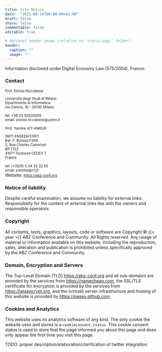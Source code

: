 ```yaml
---
title: Site Notice
date:  "2021-06-16T00:00:00+01:00"
draft: false
share: false
commentable: false
editable: true

# Optional header image (relative to `static/img/` folder).
header:
  caption: ""
  image: ""
---
```


Information disclosed under Digital Economy Law (575/2004), France:

<!-- INFORMAZIONI AI SENSI DELL’ART. 7 DEL D.LGS 70/2003
Ai sensi dell’art. 7 del d.lgs 70/03 “Attuazione della direttiva 2000/31/CE relativa a taluni aspetti giuridici dei servizi della società dell'informazione nel mercato interno, con particolare riferimento al commercio elettronico” si forniscono le seguenti notizie: -->

<!-- 
INFORMATIONEN GEMÄSS ITALIENISCHEM GESETZESDEKRET 70/2003, ART. 7

Gemäß Art. 7 des italienischen Gesetzesdekrets Nr. 70/2003 „Durchführungsbestimmungen der Richtlinie 2000/31/EG über bestimmte rechtliche Aspekte der Dienste der Informationsgesellschaft im Binnenmarkt, insbesondere hinsichtlich des elektronischen Geschäftsverkehrs“ werden folgende Angaben gemacht:
-->

### Contact

<small>
Prof. Elvinia Riccobene <br/>

Università degli Studi di Milano <br/>
Dipartimento di Informatica <br/>
via Celoria, 18 - 20135 Milano <br/>

tel: $+$$3$$9$ $0$$2$ $5$$0$$3$$3$$0$$0$$5$$5$<br/>
email: $e$$l$$v$$i$$n$$i$$a$$.$$r$$i$$c$$c$$o$$b$$e$$n$$e$$@$$u$$n$$i$$m$$i$$.$$i$$t$ <br/>
</small>

<small>
Prof. Yamine AIT-AMEUR <br/>

INPT-ENSEEIHT/IRIT <br/>
Bat. F. Bureau F306 <br/>
2, Rue Charles Camichel <br/>
BP 7122  <br/>
31071 Toulouse CEDEX 7 <br/> France <br/>

tel: $($$+$$3$$3$$/$$0$$)$ $5$ $3$$4$ $3$$2$ $2$$2$ $5$$5$ <br/>
email: $y$$a$$m$$i$$n$$e$$@$$n$$7$$.$$f$$r$ <br/>
</small>
Website: <small> https://abz-conf.org </small>

### Notice of liability

Despite careful examination, we assume no liability for external links.
Responsibility for the content of external links lies with the owners and responsible operators.

### Copyright

All contents, texts, graphics, layouts, code or software are Copyright © {{< year >}} ABZ Conference and Community.
All Rights reserved.
Any usage of material or information available on this website, including the reproduction, sales, alteration and publication is prohibited unless specifically approved by the ABZ Conference and Community.

### Domain, Encryption and Servers

The Top-Level Domain (TLD) https://abz-conf.org and all sub-domains are provided by the services from https://namecheap.com, the SSL/TLS certificate for encryption is provided by the services from https://letsencrypt.org, and the (virtual) server infrastructure and hosting of this website is provided by https://pages.github.com.

### Cookies and Analytics

This website uses no analytics software of any kind.
The only cookie the website uses and stores is a `cookieconsent_status`.
This cookie consent status is used to store that the page informed you about this page and does only appear the first time you visit this page.

TODO: proper description/elaboration/clarification of twitter integration
